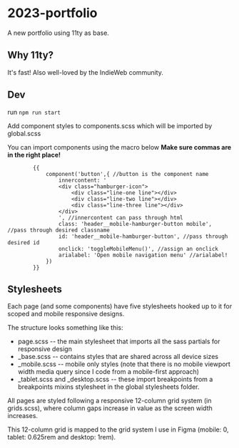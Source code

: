 # 2023-portfolio
A new portfolio using 11ty as base.


## Why 11ty?
It's fast! Also well-loved by the IndieWeb community.


## Dev
run `npm run start`

Add component styles to components.scss which will be imported by global.scss 

You can import components using the macro below
**Make sure commas are in the right place!** 
```njk
        {{
            component('button',{ //button is the component name
                innercontent: '
                <div class="hamburger-icon">
                    <div class="line-one line"></div>
                    <div class="line-two line"></div>
                    <div class="line-three line"></div>
                </div>
                ', //innercontent can pass through html
                class: 'header__mobile-hamburger-button mobile', //pass through desired classname
                id: 'header__mobile-hamburger-button', //pass through desired id
                onclick: 'toggleMobileMenu()', //assign an onclick
                arialabel: 'Open mobile navigation menu' //arialabel!
            })
        }}
```

## Stylesheets
Each page (and some components) have five stylesheets hooked up to it for scoped and mobile responsive designs.

The structure looks something like this:
- page.scss -- the main stylesheet that imports all the sass partials for responsive design
- _base.scss -- contains styles that are shared across all device sizes
- _mobile.scss -- mobile only styles (note that there is no mobile viewport width media query since I code from a mobile-first approach)
- _tablet.scss and _desktop.scss -- these import breakpoints from a breakpoints mixins stylesheet in the global stylesheets folder.

All pages are styled following a responsive 12-column grid system (in grids.scss), where column gaps increase in value as the screen width increases.

This 12-column grid is mapped to the grid system I use in Figma (mobile: 0, tablet: 0.625rem and desktop: 1rem).

